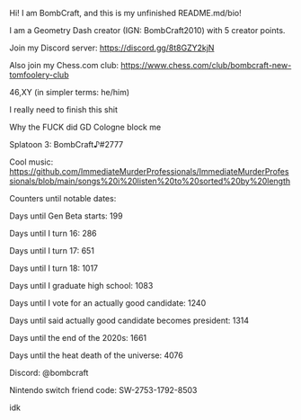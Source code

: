 Hi! I am BombCraft, and this is my unfinished README.md/bio!

I am a Geometry Dash creator (IGN: BombCraft2010) with 5 creator points.

Join my Discord server: https://discord.gg/8t8GZY2kjN

Also join my Chess.com club: https://www.chess.com/club/bombcraft-new-tomfoolery-club

46,XY (in simpler terms: he/him)

I really need to finish this shit

Why the FUCK did GD Cologne block me

Splatoon 3: BombCraft♪#2777

Cool music: https://github.com/ImmediateMurderProfessionals/ImmediateMurderProfessionals/blob/main/songs%20i%20listen%20to%20sorted%20by%20length

Counters until notable dates:

Days until Gen Beta starts: 199

Days until I turn 16: 286

Days until I turn 17: 651

Days until I turn 18: 1017

Days until I graduate high school: 1083

Days until I vote for an actually good candidate: 1240

Days until said actually good candidate becomes president: 1314

Days until the end of the 2020s: 1661

Days until the heat death of the universe: 4076

Discord: @bombcraft

Nintendo switch friend code: SW-2753-1792-8503

idk

